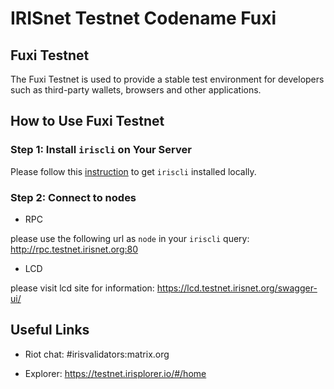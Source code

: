 # IRISnet Testnet Codename Fuxi

## Fuxi  Testnet

The Fuxi Testnet is used to provide a stable test environment for developers such as third-party wallets, browsers and other applications.

## How to Use Fuxi Testnet

### Step 1: Install `iriscli` on Your Server

Please follow this [instruction](../software/How-to-install-Irishub.md) to get `iriscli` installed locally.

### Step 2: Connect to nodes

* RPC

please use the following url as `node` in your `iriscli` query: http://rpc.testnet.irisnet.org:80

* LCD

please visit lcd site for information: https://lcd.testnet.irisnet.org/swagger-ui/


##  Useful Links

* Riot chat: #irisvalidators:matrix.org

* Explorer: https://testnet.irisplorer.io/#/home